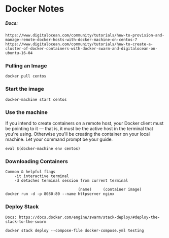 # Docker Notes

##### Docs:

    https://www.digitalocean.com/community/tutorials/how-to-provision-and-manage-remote-docker-hosts-with-docker-machine-on-centos-7
    https://www.digitalocean.com/community/tutorials/how-to-create-a-cluster-of-docker-containers-with-docker-swarm-and-digitalocean-on-ubuntu-16-04

### Pulling an Image

    docker pull centos

### Start the image

    docker-machine start centos

### Use the machine
If you intend to create containers on a remote host, your Docker client must be pointing to it — that is, it must be the active host in the terminal that you're using. Otherwise you'll be creating the container on your local machine. Let your command prompt be your guide.

    eval $(docker-machine env centos)

### Downloading Containers
    Common & helpful flags
        -it interactive terminal
        -d detaches terminal session from current terminal

                                    (name)     (container image)
    docker run -d -p 8080:80 --name httpserver nginx


### Deploy Stack
    Docs: https://docs.docker.com/engine/swarm/stack-deploy/#deploy-the-stack-to-the-swarm

    docker stack deploy --compose-file docker-compose.yml testing



